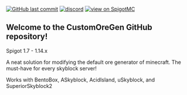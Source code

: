 [![GitHub last commit](https://img.shields.io/github/last-commit/mastercake10/CustomOreGen.svg)](https://github.com/mastercake10/CustomOreGen/commits/master)
[![discord](https://discordapp.com/api/guilds/330725294749122561/widget.png)](https://discord.gg/3xgsPh8)
[![view on SpigotMC](https://img.shields.io/badge/view%20on-spigotmc-orange.svg)](https://www.spigotmc.org/resources/customoregen.9532/)

## Welcome to the CustomOreGen GitHub repository!
Spigot 1.7 - 1.14.x

A neat solution for modifying the default ore generator of minecraft. The must-have for every skyblock server!

Works with BentoBox, ASkyblock, AcidIsland, uSkyblock, and SuperiorSkyblock2
